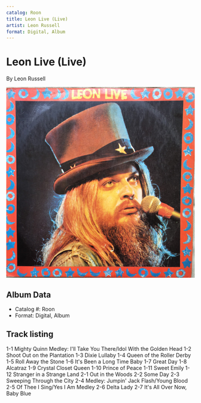```yaml
---
catalog: Roon
title: Leon Live (Live)
artist: Leon Russell
format: Digital, Album
---
```


# Leon Live (Live)

By Leon Russell

![](../../assets/albumcovers/Leon_Russell-Leon_Live_Live.png)

## Album Data

- Catalog #: Roon
- Format: Digital, Album


## Track listing


1-1 Mighty Quinn Medley: I'll Take You There/Idol With the Golden Head
1-2 Shoot Out on the Plantation
1-3 Dixie Lullaby
1-4 Queen of the Roller Derby
1-5 Roll Away the Stone
1-6 It's Been a Long Time Baby
1-7 Great Day
1-8 Alcatraz
1-9 Crystal Closet Queen
1-10 Prince of Peace
1-11 Sweet Emily
1-12 Stranger in a Strange Land
2-1 Out in the Woods
2-2 Some Day
2-3 Sweeping Through the City
2-4 Medley: Jumpin' Jack Flash/Young Blood
2-5 Of Thee I Sing/Yes I Am Medley
2-6 Delta Lady
2-7 It's All Over Now, Baby Blue

